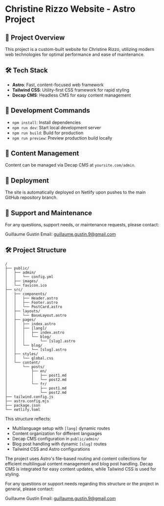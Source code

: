 
# Christine Rizzo Website - Astro Project

## 🚀 Project Overview

This project is a custom-built website for Christine Rizzo, utilizing modern web technologies for optimal performance and ease of maintenance.

## 🛠 Tech Stack

- **Astro**: Fast, content-focused web framework
- **Tailwind CSS**: Utility-first CSS framework for rapid styling
- **Decap CMS**: Headless CMS for easy content management


## 🔧 Development Commands

- `npm install`: Install dependencies
- `npm run dev`: Start local development server
- `npm run build`: Build for production
- `npm run preview`: Preview production build locally

## 📝 Content Management

Content can be managed via Decap CMS at `yoursite.com/admin`.

## 🚀 Deployment

The site is automatically deployed on Netlify upon pushes to the main GitHub repository branch.

## 💬 Support and Maintenance

For any questions, support needs, or maintenance requests, please contact:

Guillaume Gustin
Email: guillaume.gustin.9@gmail.com
## 🛠️ Project Structure

```text
/
├── public/
│   ├── admin/
│   │   └── config.yml
│   ├── images/
│   └── favicon.ico
├── src/
│   ├── components/
│   │   ├── Header.astro
│   │   ├── Footer.astro
│   │   └── PostCard.astro
│   ├── layouts/
│   │   └── BaseLayout.astro
│   ├── pages/
│   │   ├── index.astro
│   │   ├── [lang]/
│   │   │   ├── index.astro
│   │   │   └── blog/
│   │   │       └── [slug].astro
│   │   └── blog/
│   │       └── [slug].astro
│   ├── styles/
│   │   └── global.css
│   └── content/
│       └── posts/
│           ├── en/
│           │   ├── post1.md
│           │   └── post2.md
│           └── fr/
│               ├── post1.md
│               └── post2.md
├── tailwind.config.js
├── astro.config.mjs
├── package.json
└── netlify.toml
```

This structure reflects:
- Multilanguage setup with `[lang]` dynamic routes
- Content organization for different languages
- Decap CMS configuration in `public/admin/`
- Blog post handling with dynamic `[slug]` routes
- Tailwind CSS and Astro configurations

The project uses Astro's file-based routing and content collections for efficient multilingual content management and blog post handling. Decap CMS is integrated for easy content updates, while Tailwind CSS is used for styling.

For any questions or support needs regarding this structure or the project in general, please contact:

Guillaume Gustin
Email: guillaume.gustin.9@gmail.com